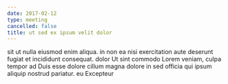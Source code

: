 ```yaml
---
date: 2017-02-12
type: meeting
cancelled: false
title: ut sed ex ipsum velit dolor
---
```

sit ut nulla eiusmod enim aliqua. in non ea nisi exercitation aute deserunt fugiat et incididunt consequat. dolor Ut sint commodo Lorem veniam, culpa tempor ad Duis esse dolore cillum magna dolore in sed officia qui ipsum aliquip nostrud pariatur. eu Excepteur